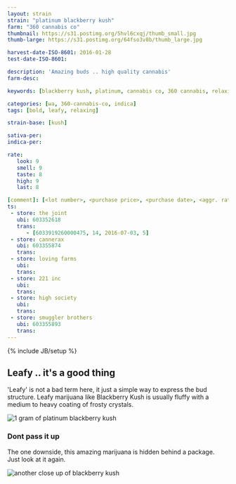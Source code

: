 ```yaml
---
layout: strain
strain: "platinum blackberry kush"
farm: "360 cannabis co"
thumbnail: https://s31.postimg.org/5hvl6cxqj/thumb_small.jpg
thumb-large: https://s31.postimg.org/64fso3v8b/thumb_large.jpg

harvest-date-ISO-8601: 2016-01-28
test-date-ISO-8601: 

description: 'Amazing buds .. high quality cannabis'
farm-desc: 

keywords: [blackberry kush, platinum, cannabis co, 360 cannabis, relaxing, high quality, leafy, indica]

categories: [wa, 360-cannabis-co, indica]
tags: [bold, leafy, relaxing]

strain-base: [kush]

sativa-per: 
indica-per: 

rate:
   look: 9
   smell: 9
   taste: 8
   high: 9
   last: 8

[comment]: [<lot number>, <purchase price>, <purchase date>, <aggr. rating (of 5)>]
ts: 
 - store: the joint
   ubi: 603352618
   trans: 
      - [6033919260000475, 14, 2016-07-03, 5]
 - store: cannerax
   ubi: 603355874
   trans: 
 - store: loving farms
   ubi: 
   trans: 
 - store: 221 inc
   ubi: 
   trans: 
 - store: high society
   ubi: 
   trans:  
 - store: smuggler brothers
   ubi: 603355893
   trans:
---
```

{% include JB/setup %}

## Leafy .. it's a good thing

'Leafy' is not a bad term here, it just a simple way to express the bud structure. 
Leafy marijuana like Blackberry Kush is usually fluffy with a medium to heavy coating of frosty crystals.

![1 gram of platinum blackberry kush](https://s32.postimg.org/5132ly8r9/line_up.jpg)

### Dont pass it up

The one downside, this amazing marijuana is hidden behind a package. 
Just look at it again.

![another close up of blackberry kush](https://s32.postimg.org/cqjo2qmqd/1_gram.jpg)
